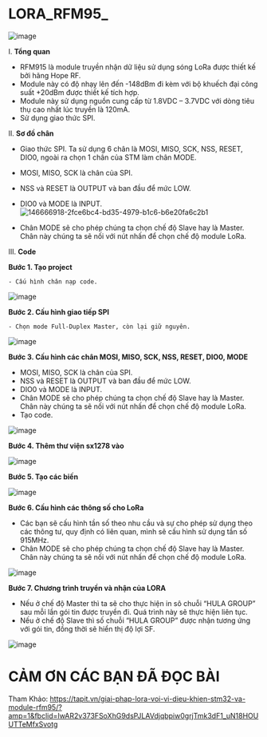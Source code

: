 #  LORA_RFM95_  

![image](https://user-images.githubusercontent.com/56969447/146666488-186c5896-cb30-4045-bb23-0362df57a72e.png)

I. **Tổng quan**
   - RFM915 là module truyền nhận dữ liệu sử dụng sóng LoRa được thiết kế bởi hãng Hope RF.
   - Module này có độ nhạy lên đến -148dBm đi kèm với bộ khuếch đại công suất +20dBm được thiết kế tích hợp.
   - Module này sử dụng nguồn cung cấp từ 1.8VDC – 3.7VDC với dòng tiêu thụ cao nhất lúc truyền là 120mA.
   - Sử dụng giao thức SPI.

II. **Sơ đồ chân**
   - Giao thức SPI. Ta sử dụng 6 chân là MOSI, MISO, SCK, NSS, RESET, DIO0, ngoài ra chọn 1 chân của STM làm chân MODE.
   - MOSI, MISO, SCK là chân của SPI.
   - NSS và RESET là OUTPUT và ban đầu để mức LOW.
   - DIO0 và MODE là INPUT.![146666918-2fce6bc4-bd35-4979-b1c6-b6e20fa6c2b1](https://user-images.githubusercontent.com/56969447/146667282-9f9a973b-9c9d-4578-9bf4-617090ce09a1.png)

   - Chân MODE sẽ cho phép chúng ta chọn chế độ Slave hay là Master. Chân này chúng ta sẽ nối với nút nhấn để chọn chế độ module LoRa.
   
III. **Code**

**Bước 1. Tạo project**

    - Cấu hình chân nạp code.
    
![image](https://user-images.githubusercontent.com/56969447/146666540-16b13bb8-18f9-4641-9fad-f93845d234d8.png)

**Bước 2. Cấu hình giao tiếp SPI**

    - Chọn mode Full-Duplex Master, còn lại giữ nguyên.
    
![image](https://user-images.githubusercontent.com/56969447/146666633-6fc5e9d9-7018-4c5e-bd5a-ab62e7248fb4.png)

**Bước 3. Cấu hình các chân MOSI, MISO, SCK, NSS, RESET, DIO0, MODE**

   - MOSI, MISO, SCK là chân của SPI.
   - NSS và RESET là OUTPUT và ban đầu để mức LOW.
   - DIO0 và MODE là INPUT.
   - Chân MODE sẽ cho phép chúng ta chọn chế độ Slave hay là Master. Chân này chúng ta sẽ nối với nút nhấn để chọn chế độ module LoRa.
   - Tạo code.
    
![image](https://user-images.githubusercontent.com/56969447/146666918-2fce6bc4-bd35-4979-b1c6-b6e20fa6c2b1.png)

**Bước 4. Thêm thư viện sx1278 vào**

![image](https://user-images.githubusercontent.com/56969447/146667234-9f27ee7e-932c-4bd5-93cb-c0501c822cb9.png)

**Bước 5. Tạo các biến**

![image](https://user-images.githubusercontent.com/56969447/146667243-6a347091-45e1-4329-b612-9400afd616d4.png)

 **Bước 6. Cấu hình các thông số cho LoRa**
   -  Các bạn sẽ cấu hình tần số theo nhu cầu và sự cho phép sử dụng theo các thông tư, quy định có liên quan, mình sẽ cấu hình sử dụng tần số 915MHz.
   -  Chân MODE sẽ cho phép chúng ta chọn chế độ Slave hay là Master. Chân này chúng ta sẽ nối với nút nhấn để chọn chế độ module LoRa.
   
![image](https://user-images.githubusercontent.com/56969447/146667437-3b5c1060-1321-48aa-b8f9-777c3d040c1a.png)

 **Bước 7. Chương trình truyền và nhận của LORA**
   -  Nếu ở chế độ Master thì ta sẽ cho thực hiện in sô chuỗi “HULA GROUP” sau mỗi lần gói tin được truyền đi. Quá trình này sẽ thực hiện liên tục.
   -  Nếu ở chế độ Slave thì số chuỗi “HULA GROUP” được nhận tương ứng với gói tin, đồng thời sẽ hiển thị độ lợi SF.
   
![image](https://user-images.githubusercontent.com/56969447/146667773-265bb095-6531-4b24-83e8-43c3967c7fd9.png)

# CẢM ƠN CÁC BẠN ĐÃ ĐỌC BÀI

Tham Khảo: https://tapit.vn/giai-phap-lora-voi-vi-dieu-khien-stm32-va-module-rfm95/?amp=1&fbclid=IwAR2v373FSoXhG9dsPJLAVdjqbpiw0grjTmk3dF1_uN18HOUUTTeMfxSvotg

  
  

